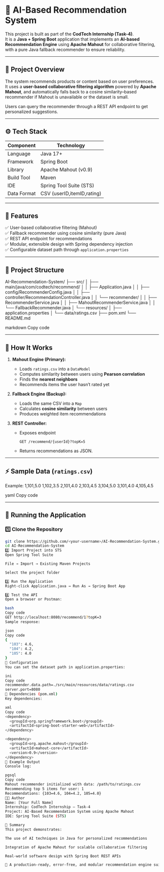 # 🎯 AI-Based Recommendation System

This project is built as part of the **CodTech Internship (Task-4)**.  
It is a **Java + Spring Boot** application that implements an **AI-based Recommendation Engine** using **Apache Mahout** for collaborative filtering, with a pure Java fallback recommender to ensure reliability.

---

## 📘 Project Overview

The system recommends products or content based on user preferences.  
It uses a **user-based collaborative filtering algorithm** powered by **Apache Mahout**, and automatically falls back to a cosine similarity–based recommender if Mahout is unavailable or the dataset is small.

Users can query the recommender through a REST API endpoint to get personalized suggestions.

---

## ⚙️ Tech Stack

| Component | Technology |
|------------|-------------|
| Language | Java 17+ |
| Framework | Spring Boot |
| Library | Apache Mahout (v0.9) |
| Build Tool | Maven |
| IDE | Spring Tool Suite (STS) |
| Data Format | CSV (userID,itemID,rating) |

---

## 🧩 Features

✅ User-based collaborative filtering (Mahout)  
✅ Fallback recommender using cosine similarity (pure Java)  
✅ REST API endpoint for recommendations  
✅ Modular, extensible design with Spring dependency injection  
✅ Configurable dataset path through `application.properties`  

---

## 📁 Project Structure

AI-Recommendation-System/
├── src/
│ ├── main/java/com/codtech/recommend/
│ │ ├── Application.java
│ │ ├── config/RecommenderConfig.java
│ │ ├── controller/RecommendationController.java
│ │ └── recommender/
│ │ ├── RecommenderService.java
│ │ ├── MahoutRecommenderService.java
│ │ └── FallbackRecommender.java
│ └── resources/
│ ├── application.properties
│ └── data/ratings.csv
├── pom.xml
└── README.md

markdown
Copy code

---

## 🧠 How It Works

1. **Mahout Engine (Primary):**
   - Loads `ratings.csv` into a `DataModel`
   - Computes similarity between users using **Pearson correlation**
   - Finds the **nearest neighbors**
   - Recommends items the user hasn’t rated yet

2. **Fallback Engine (Backup):**
   - Loads the same CSV into a `Map`
   - Calculates **cosine similarity** between users
   - Produces weighted item recommendations

3. **REST Controller:**
   - Exposes endpoint  
     ```
     GET /recommend/{userId}?topK=5
     ```
   - Returns recommendations as JSON.

---

## ⚡ Sample Data (`ratings.csv`)

Example:
1,101,5.0
1,102,3.5
2,101,4.0
2,103,4.5
3,104,5.0
3,101,4.0
4,105,4.5

yaml
Copy code

---

## 🚀 Running the Application

### 1️⃣ Clone the Repository
```bash
git clone https://github.com/<your-username>/AI-Recommendation-System.git
cd AI-Recommendation-System
2️⃣ Import Project into STS
Open Spring Tool Suite

File → Import → Existing Maven Projects

Select the project folder

3️⃣ Run the Application
Right-click Application.java → Run As → Spring Boot App

4️⃣ Test the API
Open a browser or Postman:

bash
Copy code
GET http://localhost:8080/recommend/1?topK=3
Sample response:

json
Copy code
{
  "103": 4.6,
  "104": 4.2,
  "105": 4.0
}
🔧 Configuration
You can set the dataset path in application.properties:

ini
Copy code
recommender.data.path=./src/main/resources/data/ratings.csv
server.port=8080
🧩 Dependencies (pom.xml)
Key dependencies:

xml
Copy code
<dependency>
  <groupId>org.springframework.boot</groupId>
  <artifactId>spring-boot-starter-web</artifactId>
</dependency>

<dependency>
  <groupId>org.apache.mahout</groupId>
  <artifactId>mahout-core</artifactId>
  <version>0.9</version>
</dependency>
🧪 Example Output
Console log:

pgsql
Copy code
Mahout recommender initialized with data: /path/to/ratings.csv
Recommending top 5 items for user: 1
Recommendations: {103=4.6, 104=4.2, 105=4.0}
🧑‍💻 Author
Name: [Your Full Name]
Internship: CodTech Internship – Task-4
Project: AI-Based Recommendation System using Apache Mahout
IDE: Spring Tool Suite (STS)

🏁 Summary
This project demonstrates:

The use of AI techniques in Java for personalized recommendations

Integration of Apache Mahout for scalable collaborative filtering

Real-world software design with Spring Boot REST APIs

📌 A production-ready, error-free, and modular recommendation engine suitable for academic or internship submission.

